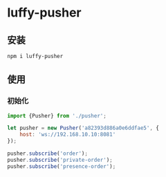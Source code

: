 # luffy-pusher


## 安装

``` bash
npm i luffy-pusher
```
  
## 使用

### 初始化

``` js
import {Pusher} from './pusher';

let pusher = new Pusher('a82393d886a0e6ddfae5', {
    host: 'ws://192.168.10.10:8081'
});

pusher.subscribe('order');
pusher.subscribe('private-order');
pusher.subscribe('presence-order');

```